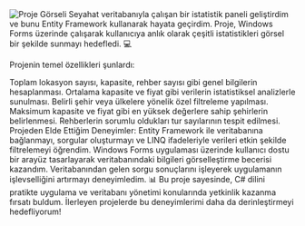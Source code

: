 <a target="_blank">
    <img src="https://file.io/WBejRUjPBkk4" alt="Proje Görseli">
</a>
Seyahat veritabanıyla çalışan bir istatistik paneli geliştirdim ve bunu Entity Framework kullanarak hayata geçirdim. Proje, Windows Forms üzerinde çalışarak kullanıcıya anlık olarak çeşitli istatistikleri görsel bir şekilde sunmayı hedefledi. 💻

Projenin temel özellikleri şunlardı:

Toplam lokasyon sayısı, kapasite, rehber sayısı gibi genel bilgilerin hesaplanması.
Ortalama kapasite ve fiyat gibi verilerin istatistiksel analizlerle sunulması.
Belirli şehir veya ülkelere yönelik özel filtreleme yapılması.
Maksimum kapasite ve fiyat gibi en yüksek değerlere sahip şehirlerin belirlenmesi.
Rehberlerin sorumlu oldukları tur sayılarının tespit edilmesi.
Projeden Elde Ettiğim Deneyimler:
Entity Framework ile veritabanına bağlanmayı, sorgular oluşturmayı ve LINQ ifadeleriyle verileri etkin şekilde filtrelemeyi öğrendim.
Windows Forms uygulaması üzerinde kullanıcı dostu bir arayüz tasarlayarak veritabanındaki bilgileri görselleştirme becerisi kazandım.
Veritabanından gelen sorgu sonuçlarını işleyerek uygulamanın işlevselliğini artırmayı deneyimledim. 📊
Bu proje sayesinde, C# dilini pratikte uygulama ve veritabanı yönetimi konularında yetkinlik kazanma fırsatı buldum. İlerleyen projelerde bu deneyimlerimi daha da derinleştirmeyi hedefliyorum!
